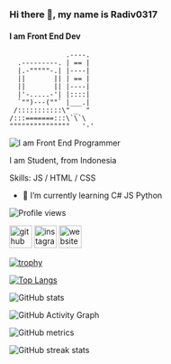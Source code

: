 ### Hi there 👋, my name is Radiv0317
#### I am Front End Dev

                  .----.
      .---------. | == |
      |.-"""""-.| |----|
      ||       || | == |
      ||       || |----|
      |'-.....-'| |::::|
      `"")---(""` |___.|
     /:::::::::::\" _  "
    /:::=======:::\`\`\
    """""""""""""""   '-'


![I am Front End Programmer](https://i.pinimg.com/originals/3c/f2/e5/3cf2e50f44227fceed70b89a758d8570.gif)

I am Student, from Indonesia

Skills:  JS / HTML / CSS

- 🌱 I’m currently learning C# JS Python 

![Profile views](https://gpvc.arturio.dev/Radiv0317)  


[<img src='https://cdn-icons-png.flaticon.com/512/733/733553.png' alt='github' height='40'>](https://github.com/Radiv0317)  [<img src='https://cdn-icons-png.flaticon.com/512/174/174855.png' alt='instagram' height='40'>](https://www.instagram.com/maikelf.apk/)  [<img src='https://www.maikelfapk.site/logo%20web.png' alt='website' height='40'>](https://maikelfapk.site)  

[![trophy](https://github-profile-trophy.vercel.app/?username=Radiv0317)](https://github.com/ryo-ma/github-profile-trophy)

[![Top Langs](https://github-readme-stats.vercel.app/api/top-langs/?username=Radiv0317)](https://github.com/anuraghazra/github-readme-stats)

![GitHub stats](https://github-readme-stats.vercel.app/api?username=Radiv0317&show_icons=true)  

![GitHub Activity Graph](https://activity-graph.herokuapp.com/graph?username=Radiv0317)  

![GitHub metrics](https://metrics.lecoq.io/Radiv0317)  

![GitHub streak stats](https://github-readme-streak-stats.herokuapp.com/?user=Radiv0317)  


